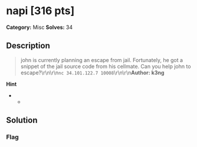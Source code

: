 # napi [316 pts]

**Category:** Misc
**Solves:** 34

## Description
>john is currently planning an escape from jail. Fortunately, he got a snippet of the jail source code from his cellmate. Can you help john to escape?\r\n\r\n`nc 34.101.122.7 10008`\r\n\r\n**Author: k3ng**

**Hint**
* -

## Solution

### Flag

